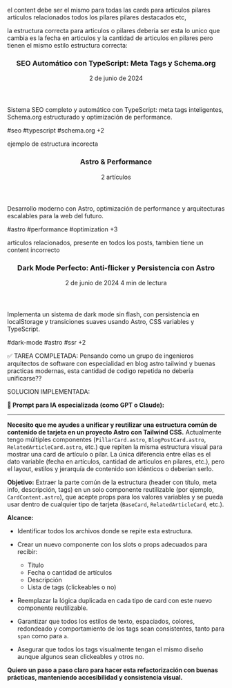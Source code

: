 el content debe ser el mismo para todas las cards para articulos pilares articulos relacionados todos los pilares pilares destacados etc,

la estructura correcta para articulos o pilares deberia ser esta
lo unico que cambia es la fecha en articulos y la cantidad de articulos en pilares pero tienen el mismo estilo
estructura correcta:
<div class="flex-1 p-4 flex flex-col"> <!-- Header --> <header class="mb-3"> <h3 class="text-lg font-semibold mb-2 line-clamp-2 text-primary"> SEO Automático con TypeScript: Meta Tags y Schema.org </h3> <!-- Meta info --> <div class="flex items-center justify-between text-sm text-muted"> <span class="font-medium"> 2 de junio de 2024 </span> </div> </header> <!-- Description --> <p class="text-secondary mb-4 flex-1 line-clamp-3"> Sistema SEO completo y automático con TypeScript: meta tags inteligentes, Schema.org estructurado y optimización de performance. </p> <!-- Tags --> <div class="flex flex-wrap gap-1 mb-4"> <span class="text-xs px-2 py-1 bg-gray-100 dark:bg-gray-700 rounded-md text-gray-600 dark:text-gray-300">
#seo </span><span class="text-xs px-2 py-1 bg-gray-100 dark:bg-gray-700 rounded-md text-gray-600 dark:text-gray-300">
#typescript </span><span class="text-xs px-2 py-1 bg-gray-100 dark:bg-gray-700 rounded-md text-gray-600 dark:text-gray-300">
#schema.org </span> <span class="text-xs px-2 py-1 bg-gray-100 dark:bg-gray-700 rounded-md text-gray-600 dark:text-gray-300">
+2 </span> </div> </div>



ejemplo de estructura incorecta
<div class="flex-1 p-4 flex flex-col"> <!-- Header --> <header class="mb-3"> <h3 class="text-lg font-semibold mb-2 line-clamp-2"> Astro &amp; Performance </h3> <!-- Meta info --> <div class="flex items-center justify-between text-sm text-gray-600"> <span class="font-medium"> 2 artículos </span> </div> </header> <!-- Description --> <div class="mb-4 flex-1"> <p class="text-sm text-gray-600 line-clamp-3">Desarrollo moderno con Astro, optimización de performance y arquitecturas escalables para la web del futuro.</p> </div> <!-- Tags --> <div class="flex flex-wrap gap-1 mb-4"> <span class="text-xs px-2 py-1 bg-gray-100 dark:bg-gray-700 rounded-md text-gray-600 dark:text-gray-300">
#astro </span><span class="text-xs px-2 py-1 bg-gray-100 dark:bg-gray-700 rounded-md text-gray-600 dark:text-gray-300">
#performance </span><span class="text-xs px-2 py-1 bg-gray-100 dark:bg-gray-700 rounded-md text-gray-600 dark:text-gray-300">
#optimization </span> <span class="text-xs px-2 py-1 bg-gray-100 dark:bg-gray-700 rounded-md text-gray-600 dark:text-gray-300">
+3 </span> </div> </div>

articulos relacionados, presente en todos los posts, tambien tiene un content incorrecto
<div class="flex-1 p-4 flex flex-col"> <!-- Header --> <header class="mb-3"> <h3 class="text-lg font-semibold mb-2 line-clamp-2"> Dark Mode Perfecto: Anti-flicker y Persistencia con Astro </h3> <!-- Meta info --> <div class="flex items-center gap-3 text-sm text-gray-600"> <time datetime="2024-06-02T00:00:00.000Z"> 2 de junio de 2024 </time> <span> 4 min de lectura </span> </div> </header> <!-- Description --> <div class="mb-4 flex-1"> <p class="text-gray-700 line-clamp-3">Implementa un sistema de dark mode sin flash, con persistencia en localStorage y transiciones suaves usando Astro, CSS variables y TypeScript.</p> </div> <!-- Tags --> <div class="flex flex-wrap gap-1 mb-4"> <span class="text-xs px-2 py-1 bg-gray-100 dark:bg-gray-700 rounded-md text-gray-600 dark:text-gray-300">
#dark-mode </span><span class="text-xs px-2 py-1 bg-gray-100 dark:bg-gray-700 rounded-md text-gray-600 dark:text-gray-300">
#astro </span><span class="text-xs px-2 py-1 bg-gray-100 dark:bg-gray-700 rounded-md text-gray-600 dark:text-gray-300">
#ssr </span> <span class="text-xs px-2 py-1 bg-gray-100 dark:bg-gray-700 rounded-md text-gray-600 dark:text-gray-300">
+2 </span> </div> <!-- Relation reasons (solo en desarrollo) -->  </div>


✅ TAREA COMPLETADA:
Pensando como un grupo de ingenieros arquitectos de software con especialidad en blog astro tailwind y buenas practicas modernas, esta cantidad de codigo repetida no deberia unificarse??

SOLUCION IMPLEMENTADA:

**🎯 Prompt para IA especializada (como GPT o Claude):**

---

**Necesito que me ayudes a unificar y reutilizar una estructura común de contenido de tarjeta en un proyecto Astro con Tailwind CSS.** Actualmente tengo múltiples componentes (`PillarCard.astro`, `BlogPostCard.astro`, `RelatedArticleCard.astro`, etc.) que repiten la misma estructura visual para mostrar una card de artículo o pilar. La única diferencia entre ellas es el dato variable (fecha en artículos, cantidad de artículos en pilares, etc.), pero el layout, estilos y jerarquía de contenido son idénticos o deberían serlo.

**Objetivo:**
Extraer la parte común de la estructura (header con título, meta info, descripción, tags) en un solo componente reutilizable (por ejemplo, `CardContent.astro`), que acepte props para los valores variables y se pueda usar dentro de cualquier tipo de tarjeta (`BaseCard`, `RelatedArticleCard`, etc.).

**Alcance:**

* Identificar todos los archivos donde se repite esta estructura.
* Crear un nuevo componente con los slots o props adecuados para recibir:

  * Título
  * Fecha o cantidad de artículos
  * Descripción
  * Lista de tags (clickeables o no)
* Reemplazar la lógica duplicada en cada tipo de card con este nuevo componente reutilizable.
* Garantizar que todos los estilos de texto, espaciados, colores, redondeado y comportamiento de los tags sean consistentes, tanto para `span` como para `a`.
* Asegurar que todos los tags visualmente tengan el mismo diseño aunque algunos sean clickeables y otros no.

**Quiero un paso a paso claro para hacer esta refactorización con buenas prácticas, manteniendo accesibilidad y consistencia visual.**
